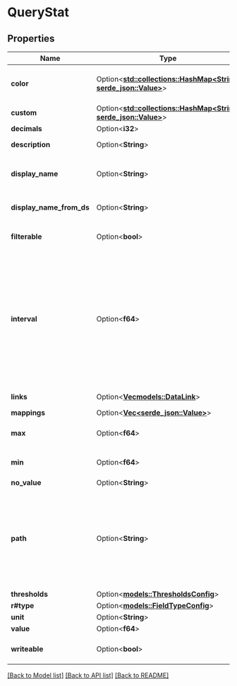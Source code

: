 # QueryStat

## Properties

Name | Type | Description | Notes
------------ | ------------- | ------------- | -------------
**color** | Option<[**std::collections::HashMap<String, serde_json::Value>**](serde_json::Value.md)> | Map values to a display color NOTE: this interface is under development in the frontend... so simple map for now | [optional]
**custom** | Option<[**std::collections::HashMap<String, serde_json::Value>**](serde_json::Value.md)> | Panel Specific Values | [optional]
**decimals** | Option<**i32**> |  | [optional]
**description** | Option<**String**> | Description is human readable field metadata | [optional]
**display_name** | Option<**String**> | DisplayName overrides Grafana default naming, should not be used from a data source | [optional]
**display_name_from_ds** | Option<**String**> | DisplayNameFromDS overrides Grafana default naming strategy. | [optional]
**filterable** | Option<**bool**> | Filterable indicates if the Field's data can be filtered by additional calls. | [optional]
**interval** | Option<**f64**> | Interval indicates the expected regular step between values in the series. When an interval exists, consumers can identify \"missing\" values when the expected value is not present. The grafana timeseries visualization will render disconnected values when missing values are found it the time field. The interval uses the same units as the values.  For time.Time, this is defined in milliseconds. | [optional]
**links** | Option<[**Vec<models::DataLink>**](DataLink.md)> | The behavior when clicking on a result | [optional]
**mappings** | Option<[**Vec<serde_json::Value>**](serde_json::Value.md)> |  | [optional]
**max** | Option<**f64**> | ConfFloat64 is a float64. It Marshals float64 values of NaN of Inf to null. | [optional]
**min** | Option<**f64**> | ConfFloat64 is a float64. It Marshals float64 values of NaN of Inf to null. | [optional]
**no_value** | Option<**String**> | Alternative to empty string | [optional]
**path** | Option<**String**> | Path is an explicit path to the field in the datasource. When the frame meta includes a path, this will default to `${frame.meta.path}/${field.name}  When defined, this value can be used as an identifier within the datasource scope, and may be used as an identifier to update values in a subsequent request | [optional]
**thresholds** | Option<[**models::ThresholdsConfig**](ThresholdsConfig.md)> |  | [optional]
**r#type** | Option<[**models::FieldTypeConfig**](FieldTypeConfig.md)> |  | [optional]
**unit** | Option<**String**> | Numeric Options | [optional]
**value** | Option<**f64**> |  | [optional]
**writeable** | Option<**bool**> | Writeable indicates that the datasource knows how to update this value | [optional]

[[Back to Model list]](../README.md#documentation-for-models) [[Back to API list]](../README.md#documentation-for-api-endpoints) [[Back to README]](../README.md)


